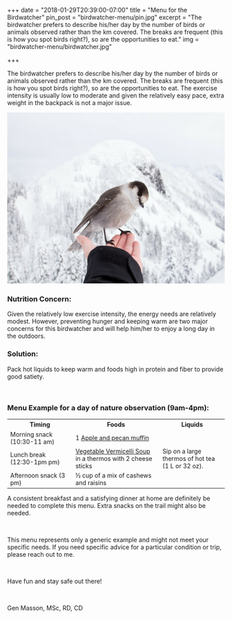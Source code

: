 +++
date = "2018-01-29T20:39:00-07:00"
title = "Menu for the Birdwatcher"
pin_post = "birdwatcher-menu/pin.jpg"
excerpt = "The birdwatcher prefers to describe his/her day by the number of birds or animals observed rather than the km covered. The breaks are frequent (this is how you spot birds right?), so are the opportunities to eat."
img = "birdwatcher-menu/birdwatcher.jpg"

+++

The birdwatcher prefers to describe his/her day by the number of birds or animals observed rather than the km covered. The breaks are frequent (this is how you spot birds right?), so are the opportunities to eat. The exercise intensity is usually low to moderate and given the relatively easy pace, extra weight in the backpack is not a major issue.

<img src="/img/posts/birdwatcher-menu/birdwatcher.jpg" class="recipe-right"/><br> 

### Nutrition Concern:

Given the relatively low exercise intensity, the energy needs are relatively modest. However, preventing hunger and keeping warm are two major concerns for this birdwatcher and will help him/her to enjoy a long day in the outdoors. 


### Solution: 

Pack hot liquids to keep warm and foods high in protein and fiber to provide good satiety. 

<br>


### Menu Example for a day of nature observation (9am-4pm):


<table class="table table-striped table-bordered">
	<tr>
		<th width="30%">Timing</th>
		<th width="40%">Foods</th>
		<th width="30%">Liquids</th>
	</tr>
	<tr>
		<td>Morning snack (10:30-11 am)</td>
		<td>1 <a href="https://gourmethiking.com/recipes/apple-pecan-muffins/">Apple and pecan muffin </a></td>
		<td rowspan="3" style="vertical-align:middle" >Sip on a large thermos of hot tea (1 L or 32 oz).</td>
	</tr>
	<tr>
		<td>Lunch break (12:30-1pm pm) </td>
		<td> <a href="https://gourmethiking.com/recipes/vegetable_vermicelli_soup/" /> Vegetable Vermicelli Soup  </a> in a thermos with 2 cheese sticks </td>
	</tr>
	<tr>
		<td>Afternoon snack (3 pm)</td>
		<td>½ cup of a mix of cashews and raisins</td>
	</tr>

</table>


A consistent breakfast and a satisfying dinner at home are definitely be needed to complete this menu. Extra snacks on the trail might also be needed. 

<br>

This menu represents only a generic example and might not meet your specific needs. If you need specific advice for a particular condition or trip, please reach out to me. 

<br>

Have fun and stay safe out there!

<br>

Gen Masson, MSc, RD, CD

